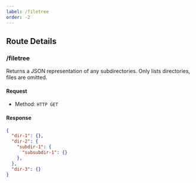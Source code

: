 ```yaml
---
label: /filetree
order: -2
---
```


## Route Details

### /filetree

Returns a JSON representation of any subdirectories. Only lists directories, files are omitted.

#### Request

- Method: `HTTP GET`

#### Response

```json
{
  "dir-1": {},
  "dir-2": {
    "subdir-1": {
      "subsubdir-1": {}
    },
  },
  "dir-3": {}
}
```